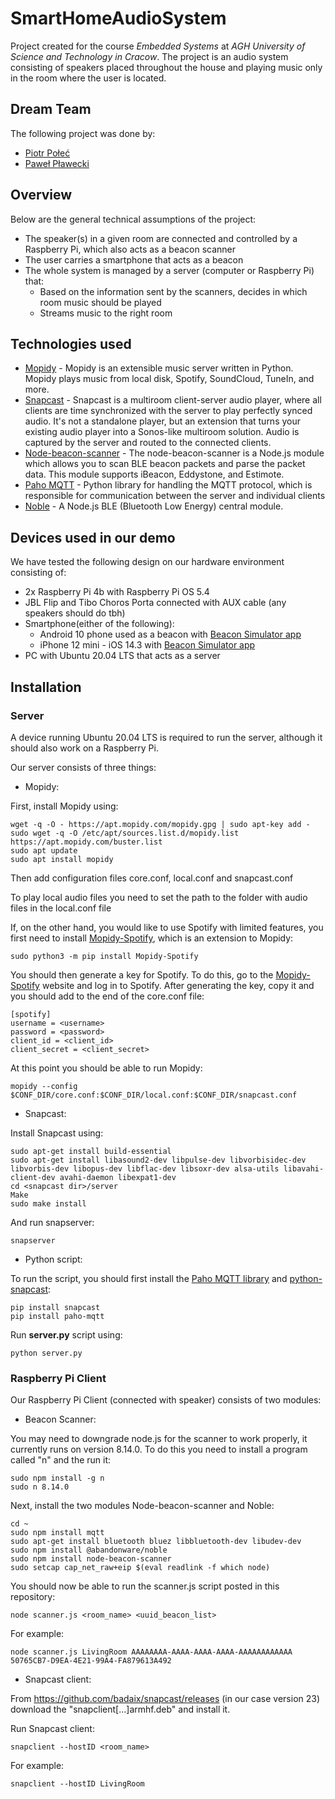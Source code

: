 # SmartHomeAudioSystem
Project created for the course *Embedded Systems* at *AGH University of Science and Technology in Cracow*. The project is an audio system consisting of speakers placed throughout the house and playing music only in the room where the user is located.

## Dream Team
The following project was done by:
- [Piotr Połeć](https://github.com/piotrpolec)
- [Paweł Pławecki](https://github.com/pplaweck)

## Overview
Below are the general technical assumptions of the project:
- The speaker(s) in a given room are connected and controlled by a Raspberry Pi, which also acts as a beacon scanner
- The user carries a smartphone that acts as a beacon
- The whole system is managed by a server (computer or Raspberry Pi) that:
  - Based on the information sent by the scanners, decides in which room music should be played
  - Streams music to the right room

## Technologies used
- [Mopidy](https://mopidy.com/) - Mopidy is an extensible music server written in Python. Mopidy plays music from local disk, Spotify, SoundCloud, TuneIn, and more. 
- [Snapcast](https://github.com/badaix/snapcast) - Snapcast is a multiroom client-server audio player, where all clients are time synchronized with the server to play perfectly synced audio. It's not a standalone player, but an extension that turns your existing audio player into a Sonos-like multiroom solution. Audio is captured by the server and routed to the connected clients.
- [Node-beacon-scanner](https://github.com/futomi/node-beacon-scanner) - The node-beacon-scanner is a Node.js module which allows you to scan BLE beacon packets and parse the packet data. This module supports iBeacon, Eddystone, and Estimote.
- [Paho MQTT](https://pypi.org/project/paho-mqtt/) - Python library for handling the MQTT protocol, which is responsible for communication between the server and individual clients
- [Noble](https://github.com/abandonware/noble) - A Node.js BLE (Bluetooth Low Energy) central module.

## Devices used in our demo
We have tested the following design on our hardware environment consisting of:
- 2x Raspberry Pi 4b with Raspberry Pi OS 5.4
- JBL Flip and Tibo Choros Porta connected with AUX cable (any speakers should do tbh)
- Smartphone(either of the following): 
  - Android 10 phone used as a beacon with [Beacon Simulator app](https://play.google.com/store/apps/details?id=net.alea.beaconsimulator)
  - iPhone 12 mini - iOS 14.3 with [Beacon Simulator app](https://apps.apple.com/pl/app/beacon-simulator/id1380778696)
- PC with Ubuntu 20.04 LTS that acts as a server


## Installation
### Server
A device running Ubuntu 20.04 LTS is required to run the server, although it should also work on a Raspberry Pi.

Our server consists of three things:
- Mopidy:

First, install Mopidy using:
```
wget -q -O - https://apt.mopidy.com/mopidy.gpg | sudo apt-key add -
sudo wget -q -O /etc/apt/sources.list.d/mopidy.list https://apt.mopidy.com/buster.list
sudo apt update
sudo apt install mopidy
```
Then add configuration files core.conf, local.conf and snapcast.conf

To play local audio files you need to set the path to the folder with audio files in the local.conf file

If, on the other hand, you would like to use Spotify with limited features, you first need to install [Mopidy-Spotify](https://mopidy.com/ext/spotify/), which is an extension to Mopidy:
```
sudo python3 -m pip install Mopidy-Spotify
```
You should then generate a key for Spotify. To do this, go to the [Mopidy-Spotify](https://mopidy.com/ext/spotify/) website and log in to Spotify. After generating the key, copy it and you should add to the end of the core.conf file:
```
[spotify]
username = <username>
password = <password>
client_id = <client_id>
client_secret = <client_secret>
```

At this point you should be able to run Mopidy:
```
mopidy --config $CONF_DIR/core.conf:$CONF_DIR/local.conf:$CONF_DIR/snapcast.conf
```
- Snapcast:

Install Snapcast using:
```
sudo apt-get install build-essential
sudo apt-get install libasound2-dev libpulse-dev libvorbisidec-dev libvorbis-dev libopus-dev libflac-dev libsoxr-dev alsa-utils libavahi-client-dev avahi-daemon libexpat1-dev
cd <snapcast dir>/server
Make
sudo make install
```

And run snapserver:
```
snapserver
```

- Python script:

To run the script, you should first install the [Paho MQTT library](https://pypi.org/project/paho-mqtt/) and [python-snapcast](https://github.com/happyleavesaoc/python-snapcast):
```
pip install snapcast
pip install paho-mqtt
```

Run **server.py** script using:
```
python server.py
```

### Raspberry Pi Client
Our Raspberry Pi Client (connected with speaker) consists of two modules:
- Beacon Scanner:

You may need to downgrade node.js for the scanner to work properly, it currently runs on version 8.14.0. To do this you need to install a program called "n" and the run it:
```
sudo npm install -g n
sudo n 8.14.0
```
Next, install the two modules Node-beacon-scanner and Noble:
```
cd ~
sudo npm install mqtt
sudo apt-get install bluetooth bluez libbluetooth-dev libudev-dev
sudo npm install @abandonware/noble
sudo npm install node-beacon-scanner
sudo setcap cap_net_raw+eip $(eval readlink -f which node)
```
You should now be able to run the scanner.js script posted in this repository:
```
node scanner.js <room_name> <uuid_beacon_list>
```
For example:
```
node scanner.js LivingRoom AAAAAAAA-AAAA-AAAA-AAAA-AAAAAAAAAAAA 50765CB7-D9EA-4E21-99A4-FA879613A492
```
- Snapcast client:

From https://github.com/badaix/snapcast/releases (in our case version 23) download the "snapclient[...]armhf.deb" and install it.

Run Snapcast client:
```
snapclient --hostID <room_name>
```
For example:
```
snapclient --hostID LivingRoom
```


